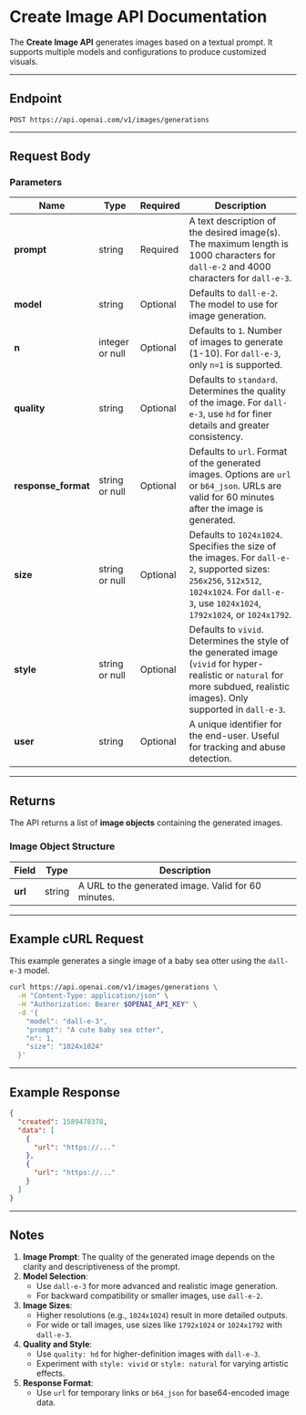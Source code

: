 
# Create Image API Documentation

The **Create Image API** generates images based on a textual prompt. It supports multiple models and configurations to produce customized visuals.

---

## Endpoint
```
POST https://api.openai.com/v1/images/generations
```

---

## Request Body

### Parameters

| Name               | Type            | Required | Description                                                                                                                                             |
|--------------------|-----------------|----------|---------------------------------------------------------------------------------------------------------------------------------------------------------|
| **prompt**         | string          | Required | A text description of the desired image(s). The maximum length is 1000 characters for `dall-e-2` and 4000 characters for `dall-e-3`.                    |
| **model**          | string          | Optional | Defaults to `dall-e-2`. The model to use for image generation.                                                                                          |
| **n**              | integer or null | Optional | Defaults to `1`. Number of images to generate (1-10). For `dall-e-3`, only `n=1` is supported.                                                          |
| **quality**        | string          | Optional | Defaults to `standard`. Determines the quality of the image. For `dall-e-3`, use `hd` for finer details and greater consistency.                        |
| **response_format**| string or null  | Optional | Defaults to `url`. Format of the generated images. Options are `url` or `b64_json`. URLs are valid for 60 minutes after the image is generated.          |
| **size**           | string or null  | Optional | Defaults to `1024x1024`. Specifies the size of the images. For `dall-e-2`, supported sizes: `256x256`, `512x512`, `1024x1024`. For `dall-e-3`, use `1024x1024`, `1792x1024`, or `1024x1792`. |
| **style**          | string or null  | Optional | Defaults to `vivid`. Determines the style of the generated image (`vivid` for hyper-realistic or `natural` for more subdued, realistic images). Only supported in `dall-e-3`. |
| **user**           | string          | Optional | A unique identifier for the end-user. Useful for tracking and abuse detection.                                                                          |

---

## Returns

The API returns a list of **image objects** containing the generated images.

### Image Object Structure

| Field        | Type    | Description                                                                 |
|--------------|---------|-----------------------------------------------------------------------------|
| **url**      | string  | A URL to the generated image. Valid for 60 minutes.                        |

---

## Example cURL Request

This example generates a single image of a baby sea otter using the `dall-e-3` model.

```bash
curl https://api.openai.com/v1/images/generations \
  -H "Content-Type: application/json" \
  -H "Authorization: Bearer $OPENAI_API_KEY" \
  -d '{
    "model": "dall-e-3",
    "prompt": "A cute baby sea otter",
    "n": 1,
    "size": "1024x1024"
  }'
```

---

## Example Response

```json
{
  "created": 1589478378,
  "data": [
    {
      "url": "https://..."
    },
    {
      "url": "https://..."
    }
  ]
}
```

---

## Notes

1. **Image Prompt**: The quality of the generated image depends on the clarity and descriptiveness of the prompt.
2. **Model Selection**:
   - Use `dall-e-3` for more advanced and realistic image generation.
   - For backward compatibility or smaller images, use `dall-e-2`.
3. **Image Sizes**:
   - Higher resolutions (e.g., `1024x1024`) result in more detailed outputs.
   - For wide or tall images, use sizes like `1792x1024` or `1024x1792` with `dall-e-3`.
4. **Quality and Style**:
   - Use `quality: hd` for higher-definition images with `dall-e-3`.
   - Experiment with `style: vivid` or `style: natural` for varying artistic effects.
5. **Response Format**:
   - Use `url` for temporary links or `b64_json` for base64-encoded image data.

